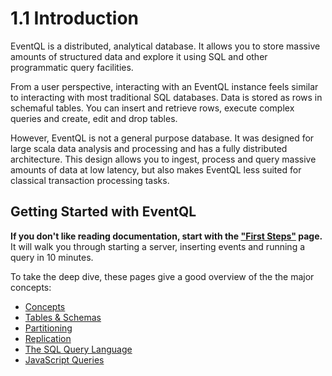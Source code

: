 1.1 Introduction
================

EventQL is a distributed, analytical database. It allows you to store massive amounts
of structured data and explore it using SQL and other programmatic query facilities.

From a user perspective, interacting with an EventQL instance feels similar to
interacting with most traditional SQL databases. Data is stored as rows in
schemaful tables. You can insert and retrieve rows, execute complex queries and
create, edit and drop tables.

However, EventQL is not a general purpose database. It was designed for large scala
data analysis and processing and has a fully distributed architecture. This
design allows you to ingest, process and query massive amounts of data at low
latency, but also makes EventQL less suited for classical transaction processing tasks.

## Getting Started with EventQL

**If you don't like reading documentation, start with the ["First Steps"](../first-steps/) page.** It
will walk you through starting a server, inserting events and running a query
in 10 minutes.

To take the deep dive, these pages give a good overview of the the major concepts:

  - [Concepts](../concepts/)
  - [Tables & Schemas](../../tables/)
  - [Partitioning](../../tables/partitioning/)
  - [Replication](../../tables/replication/)
  - [The SQL Query Language](../../queries/sql/)
  - [JavaScript Queries](../../mapreduce/introduction/)
